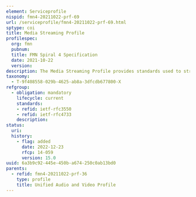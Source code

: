 ```yaml
---
element: Serviceprofile
nispid: fmn4-20211022-prf-69
url: /serviceprofile/fmn4-20211022-prf-69.html
sptype: coi
title: Media Streaming Profile
profilespec:
  org: fmn
  pubnum: 
  title: FMN Spiral 4 Specification
  date: 2021-10-22
  version: 
description: The Media Streaming Profile provides standards used to stream media across the mission network.
taxonomy:
  - T-9f408558-029b-4625-ab8a-3dfcdb677800-X
refgroup:
  - obligation: mandatory
    lifecycle: current
    standards: 
    - refid: ietf-rfc3550
    - refid: ietf-rfc4733
    description: 
status:
  uri: 
  history: 
    - flag: added
      date: 2022-12-23
      rfcp: 14-059
      version: 15.0
uuid: 6a3b9c92-445e-450b-a674-250c0ab13bd0
parents:
  - refid: fmn4-20211022-prf-36
    type: profile
    title: Unified Audio and Video Profile
---
```

